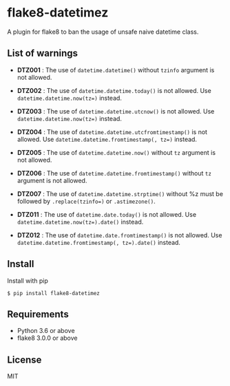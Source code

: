 # flake8-datetimez

A plugin for flake8 to ban the usage of unsafe naive datetime class.


## List of warnings

- **DTZ001** : The use of `datetime.datetime()` without `tzinfo` argument is not allowed.

- **DTZ002** : The use of `datetime.datetime.today()` is not allowed. Use `datetime.datetime.now(tz=)` instead.

- **DTZ003** : The use of `datetime.datetime.utcnow()` is not allowed. Use `datetime.datetime.now(tz=)` instead.

- **DTZ004** : The use of `datetime.datetime.utcfromtimestamp()` is not allowed. Use `datetime.datetime.fromtimestamp(, tz=)` instead.

- **DTZ005** : The use of `datetime.datetime.now()` without `tz` argument is not allowed.

- **DTZ006** : The use of `datetime.datetime.fromtimestamp()` without `tz` argument is not allowed.

- **DTZ007** : The use of `datetime.datetime.strptime()` without %z must be followed by `.replace(tzinfo=)` or `.astimezone()`.

- **DTZ011** : The use of `datetime.date.today()` is not allowed. Use `datetime.datetime.now(tz=).date()` instead.

- **DTZ012** : The use of `datetime.date.fromtimestamp()` is not allowed. Use `datetime.datetime.fromtimestamp(, tz=).date()` instead.


## Install

Install with pip

```
$ pip install flake8-datetimez
```

## Requirements
- Python 3.6 or above
- flake8 3.0.0 or above

## License

MIT
